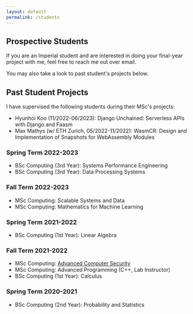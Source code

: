 ```yaml
---
layout: default
permalink: /students
---
```


## Prospective Students

If you are an Imperial student and are interested in doing your final-year
project with me, feel free to reach me out over email.

You may also take a look to past student's projects below.

## Past Student Projects

I have supervised the following students during their MSc's projects:
* Hyunhoi Koo (11/2022-06/2023): Django Unchained: Serverless APIs with Django and Faasm
* Max Mathys (w/ ETH Zurich, 05/2022-11/2022): WasmCR: Design and Implementation of Snapshots for WebAssembly Modules

### Spring Term 2022-2023

* BSc Computing (3rd Year): Systems Performance Engineering
* BSc Computing (3rd Year): Data Processing Systems

### Fall Term 2022-2023

* MSc Computing: Scalable Systems and Data
* MSc Computing: Mathematics for Machine Learning

### Spring Term 2021-2022

* BSc Computing (1st Year): Linear Algebra

### Fall Term 2021-2022

* MSc Computing: [Advanced Computer Security](https://comp97109.doc.ic.ac.uk/)
* MSc Computing: Advanced Programming (C++, Lab Instructor)
* BSc Computing (1st Year): Calculus

### Spring Term 2020-2021

* BSc Computing (2nd Year): Probability and Statistics
